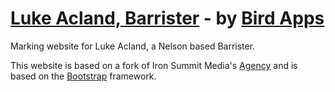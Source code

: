 # [Luke Acland, Barrister](http://lukeacland.co.nz/) - by [Bird Apps](http://birdapps.nz/)

Marking website for Luke Acland, a Nelson based Barrister.

This website is based on a fork of Iron Summit Media's [Agency](http://startbootstrap.com/template-overviews/agency/) and is based on the [Bootstrap](http://getbootstrap.com/) framework. 
